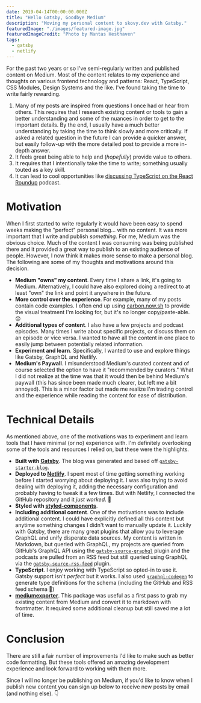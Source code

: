 ```yaml
---
date: 2019-04-14T00:00:00.000Z
title: "Hello Gatsby, Goodbye Medium"
description: "Moving my personal content to skovy.dev with Gatsby."
featuredImage: "./images/featured-image.jpg"
featuredImageCredit: "Photo by Mantas Hesthaven"
tags:
  - gatsby
  - netlify
---
```


For the past two years or so I've semi-regularly written and published content on Medium.
Most of the content relates to my experience and thoughts on various frontend
technology and patterns: React, TypeScript, CSS Modules, Design Systems and the like.
I've found taking the time to write fairly rewarding.

1. Many of my posts are inspired from questions I once had or hear from
   others. This requires that I research existing content or tools to gain a
   better understanding and some of the nuances in order to get to the important
   details. By the end, I usually have a much better understanding by taking the 
   time to think slowly and more critically. If asked a related question in
   the future I can provide a quicker answer, but easily follow-up with
   the more detailed post to provide a more in-depth answer.
1. It feels great being able to help and (_hopefully_) provide value to others.
1. It requires that I intentionally take the time to write; something usually touted as a key skill.
1. It can lead to cool opportunities like
   [discussing TypeScript on the React Roundup](https://devchat.tv/react-round-up/rru-044-typescript-with-spencer-miskoviak/) podcast.

# Motivation

When I first started to write regularly it would have been easy to spend
weeks making the "perfect" personal blog... with no content. It was more
important that I write and publish _something_. For me, Medium was the obvious
choice. Much of the content I was consuming was being published there and
it provided a great way to publish to an existing audience of people. However,
I now think it makes more sense to make a personal blog. The following are some of my
thoughts and motivations around this decision.

- **Medium "owns" my content**. Every time I share a link, it's going to Medium.
  Alternatively, I could have also explored doing a redirect to at least "own"
  the link and point it anywhere in the future.
- **More control over the experience**. For example, many of my posts contain code examples.
  I often end up using [carbon.now.sh](https://carbon.now.sh) to provide the visual treatment
  I'm looking for, but it's no longer copy/paste-able. 😞
- **Additional types of content**. I also have a few projects and podcast episodes. Many
  times I write about specific projects, or discuss them on an episode or vice versa.
  I wanted to have all the content in one place to easily jump between potentially
  related information.
- **Experiment and learn**. Specifically, I wanted to use and explore
  things like Gatsby, GraphQL and Netlify.
- **Medium's Paywall**. I misunderstood Medium's curated content and of course selected the
  option to have it "recommended by curators." What I did not realize at the time was that it would then be behind Medium's paywall
  (this has since been made much clearer, but left me a bit annoyed).
  This is a minor factor but made me realize I'm trading control and the experience
  while reading the content for ease of distribution.

# Technical Details

As mentioned above, one of the motivations was to experiment and learn
tools that I have minimal (or no) experience with. I'm definitely overlooking some
of the tools and resources I relied on, but these were the highlights.

- **Built with [Gatsby](https://www.gatsbyjs.org/)**.
  The blog was generated and based off [`gatsby-starter-blog`](https://github.com/gatsbyjs/gatsby-starter-blog).
- **Deployed to [Netlify](https://www.netlify.com/)**.
  I spent most of time getting something working before I started worrying about deploying it.
  I was also trying to avoid dealing with deploying it, adding the
  necessary configuration and probably having to tweak it a few times. But with Netlify,
  I connected the GitHub repository and it _just worked_. 🤯
- **Styled with [styled-components](https://www.styled-components.com/)**.
- **Including additional content**. One of the motivations was to include additional content.
  I could have explicitly defined all this content but anytime something changes I didn't want to manually update it.
  Luckily with Gatsby, there are many great plugins that allow you to leverage GraphQL and unify disperate data sources.
  My content is written in Markdown, but queried with GraphQL, my projects are queried from GitHub's GraphQL API using the
  [`gatsby-source-graphql`](https://www.gatsbyjs.org/packages/gatsby-source-graphql/) plugin and the podcasts are
  pulled from an RSS feed but still queried using GraphQL via the
  [`gatsby-source-rss-feed`](https://www.gatsbyjs.org/packages/gatsby-source-rss-feed/) plugin.
- **TypeScript**. I enjoy working with TypeScript so opted-in to use it. Gatsby support isn't _perfect_ but it works.
  I also used [`graphql-codegen`](https://github.com/dotansimha/graphql-code-generator) to generate type
  definitions for the schema (including the GitHub and RSS feed schema 🙌)
- **[mediumexporter](https://github.com/xdamman/mediumexporter)**.
  This package was useful as a first pass to grab my existing content from
  Medium and convert it to markdown with frontmatter. It required some additional
  cleanup but still saved me a lot of time.

# Conclusion

There are still a fair number of improvements I'd like to make such as better code 
formatting. But these tools offered an amazing development 
experience and look forward to working with them more.

Since I will no longer be publishing on Medium, if you'd like to know when
I publish new content you can sign up below to receive new posts by email 
(and nothing else). 👇
